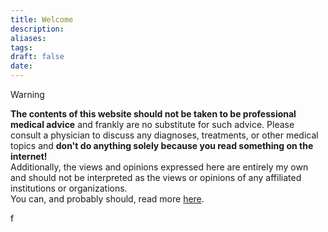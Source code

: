 ```yaml
---
title: Welcome
description:
aliases:
tags:
draft: false
date:
---
```


> [!warning]
> **The contents of this website should not be taken to be professional medical advice** and frankly are no substitute for such advice. Please consult a physician to discuss any diagnoses, treatments, or other medical topics and **don't do anything solely because you read something on the internet!** <br>
> Additionally, the views and opinions expressed here are entirely my own and should not be interpreted as the views or opinions of any affiliated institutions or organizations. <br>
> You can, and probably should, read more [here](disclaimers).

f
